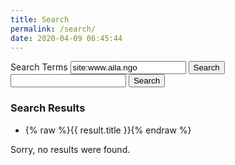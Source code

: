 ```yaml
---
title: Search
permalink: /search/
date: 2020-04-09 06:45:44
---
```


<form action="https://duckduckgo.com/" method="get" class="search" id="eleventy-search"><div class="search-lo lo">
    <label for="search-term" class="question__label">Search Terms</label>
    <input type="search" name="q" id="question__field" value="site:www.aila.ngo" class="search-txt" autocomplete="off">
    <button type="submit" class="[ button ] [ font-base text-base weight-bold ]">Search</button>
</form>


<script src="/lunr/lunr.js"></script>


<div id="app">
	<input type="search" v-model="term"> <button @click="search">Search</button>
	<div v-if="results">
		<h3>Search Results</h3>
		<ul>
			<li v-for="result in results">
				<a :href="result.url"> {% raw %}{{ result.title }}{% endraw %}</a>
			</li>
		</ul>
		<p v-if="noResults">
		Sorry, no results were found.
		</p>
	</div>
</div>

<script src="https://cdn.jsdelivr.net/npm/vue/dist/vue.js"></script>
<script>
const app = new Vue({
	el:'#app',
	data:{
		docs:null,
		idx:null,
		term:'',
		results:null
	},
	async created() {
		let result = await fetch('/search.json');
		docs = await result.json();
		// assign an ID so it's easier to look up later, it will be the same as index
		this.idx = lunr(function () {
			this.ref('id');
			this.field('title');
			this.field('content');

			docs.forEach(function (doc, idx) {
				doc.id = idx;
				this.add(doc);
			}, this);
		});
		this.docs = docs;
	},
	computed: {
		noResults() {
			return this.results.length === 0;
		}
	},
	methods:{
		search() {
			console.log('search', this.term);
			let results = this.idx.search(this.term);

			// we need to add title, url from ref
			results.forEach(r => {
				r.title = this.docs[r.ref].title;
				r.url = this.docs[r.ref].url;
			});

			this.results = results;
		}
	}
});
</script>
